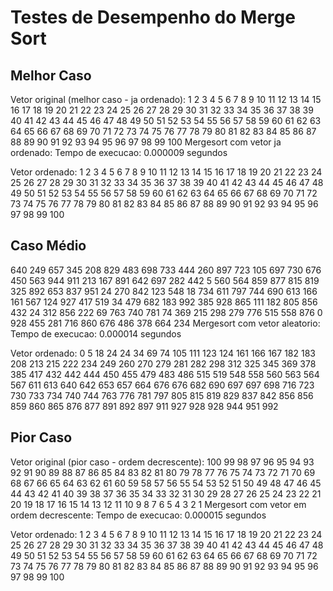 # Testes de Desempenho do Merge Sort

## Melhor Caso

Vetor original (melhor caso - ja ordenado):
1 2 3 4 5 6 7 8 9 10 11 12 13 14 15 16 17 18 19 20 21 22 23 24 25 26 27 28 29 30 31 32 33 34 35 36 37 38 39 40 41 42 43 44 45 46 47 48 49 50 51 52 53 54 55 56 57 58 59 60 61 62 63 64 65 66 67 68 69 70 71 72 73 74 75 76 77 78 79 80 81 82 83 84 85 86 87 88 89 90 91 92 93 94 95 96 97 98 99 100 
Mergesort com vetor ja ordenado: Tempo de execucao: 0.000009 segundos

Vetor ordenado:
1 2 3 4 5 6 7 8 9 10 11 12 13 14 15 16 17 18 19 20 21 22 23 24 25 26 27 28 29 30 31 32 33 34 35 36 37 38 39 40 41 42 43 44 45 46 47 48 49 50 51 52 53 54 55 56 57 58 59 60 61 62 63 64 65 66 67 68 69 70 71 72 73 74 75 76 77 78 79 80 81 82 83 84 85 86 87 88 89 90 91 92 93 94 95 96 97 98 99 100 

## Caso Médio

640 249 657 345 208 829 483 698 733 444 260 897 723 105 697 730 676 450 563 944 911 213 167 891 642 697 282 442 5 560 564 859 877 815 819 325 892 653 837 951 24 270 842 123 548 18 734 611 797 744 690 613 166 161 567 124 927 417 519 34 479 682 183 992 385 928 865 111 182 805 856 432 24 312 856 222 69 763 740 781 74 369 215 298 279 776 515 558 876 0 928 455 281 716 860 676 486 378 664 234 
Mergesort com vetor aleatorio: Tempo de execucao: 0.000014 segundos

Vetor ordenado:
0 5 18 24 24 34 69 74 105 111 123 124 161 166 167 182 183 208 213 215 222 234 249 260 270 279 281 282 298 312 325 345 369 378 385 417 432 442 444 450 455 479 483 486 515 519 548 558 560 563 564 567 611 613 640 642 653 657 664 676 676 682 690 697 697 698 716 723 730 733 734 740 744 763 776 781 797 805 815 819 829 837 842 856 856 859 860 865 876 877 891 892 897 911 927 928 928 944 951 992 

## Pior Caso

Vetor original (pior caso - ordem decrescente):
100 99 98 97 96 95 94 93 92 91 90 89 88 87 86 85 84 83 82 81 80 79 78 77 76 75 74 73 72 71 70 69 68 67 66 65 64 63 62 61 60 59 58 57 56 55 54 53 52 51 50 49 48 47 46 45 44 43 42 41 40 39 38 37 36 35 34 33 32 31 30 29 28 27 26 25 24 23 22 21 20 19 18 17 16 15 14 13 12 11 10 9 8 7 6 5 4 3 2 1 
Mergesort com vetor em ordem decrescente: Tempo de execucao: 0.000015 segundos

Vetor ordenado:
1 2 3 4 5 6 7 8 9 10 11 12 13 14 15 16 17 18 19 20 21 22 23 24 25 26 27 28 29 30 31 32 33 34 35 36 37 38 39 40 41 42 43 44 45 46 47 48 49 50 51 52 53 54 55 56 57 58 59 60 61 62 63 64 65 66 67 68 69 70 71 72 73 74 75 76 77 78 79 80 81 82 83 84 85 86 87 88 89 90 91 92 93 94 95 96 97 98 99 100 